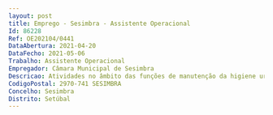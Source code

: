 ```yaml
--- 
layout: post
title: Emprego - Sesimbra - Assistente Operacional
Id: 86228
Ref: OE202104/0441
DataAbertura: 2021-04-20
DataFecho: 2021-05-06
Trabalho: Assistente Operacional
Empregador: Câmara Municipal de Sesimbra
Descricao: Atividades no âmbito das funções de manutenção da higiene urbana, nomeadamente remoção de resíduos, varredura e limpeza de espaços públicos, na área funcional de higiene urbana no âmbito das competências da Divisão de Ambiente Urbano.
CodigoPostal: 2970-741 SESIMBRA
Concelho: Sesimbra
Distrito: Setúbal
--- 
```

